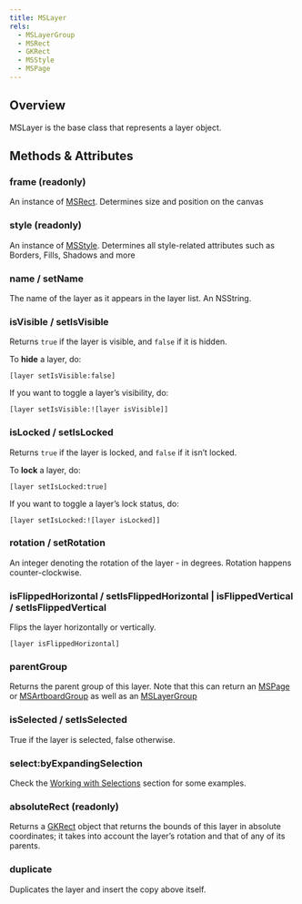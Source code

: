 ```yaml
---
title: MSLayer
rels:
  - MSLayerGroup
  - MSRect
  - GKRect
  - MSStyle
  - MSPage
---
```


## Overview

MSLayer is the base class that represents a layer object.

## Methods & Attributes

### frame (readonly)

An instance of [MSRect](/docs/MSRect). Determines size and position on the canvas

### style (readonly)

An instance of [MSStyle](/docs/MSStyle). Determines all style-related attributes such as Borders, Fills, Shadows and more

### name / setName

The name of the layer as it appears in the layer list. An NSString.

### isVisible / setIsVisible

Returns `true` if the layer is visible, and `false` if it is hidden.

To **hide** a layer, do:

```objective-j
[layer setIsVisible:false]
```

If you want to toggle a layer’s visibility, do:

```objective-j
[layer setIsVisible:![layer isVisible]]
```


### isLocked / setIsLocked

Returns `true` if the layer is locked, and `false` if it isn’t locked.

To **lock** a layer, do:

```objective-j
[layer setIsLocked:true]
```

If you want to toggle a layer’s lock status, do:

```objective-j
[layer setIsLocked:![layer isLocked]]
```

### rotation / setRotation

An integer denoting the rotation of the layer - in degrees. Rotation happens counter-clockwise.

### isFlippedHorizontal / setIsFlippedHorizontal | isFlippedVertical / setIsFlippedVertical

Flips the layer horizontally or vertically.

```objective-j
[layer isFlippedHorizontal]
```

### parentGroup

Returns the parent group of this layer. Note that this can return an [MSPage](/docs/MSPage) or [MSArtboardGroup](/docs/MSArtboardGroup) as well as an [MSLayerGroup](/docs/MSLayerGroup)

### isSelected / setIsSelected

True if the layer is selected, false otherwise.

### select:byExpandingSelection

Check the [Working with Selections](../02-common-tasks/02.html) section for some examples.

### absoluteRect (readonly)

Returns a [GKRect](/docs/GKRect) object that returns the bounds of this layer in absolute coordinates; it takes into account the layer’s rotation and that of any of its parents.

### duplicate

Duplicates the layer and insert the copy above itself.
